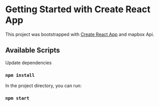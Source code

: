 # Getting Started with Create React App

This project was bootstrapped with [Create React App](https://github.com/facebook/create-react-app) and mapbox Api.

## Available Scripts

Update dependencies

### `npm install`

In the project directory, you can run:

### `npm start`

